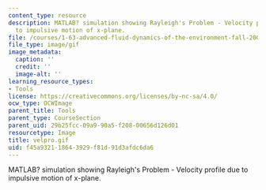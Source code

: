 ```yaml
---
content_type: resource
description: MATLAB? simulation showing Rayleigh's Problem - Velocity profile due
  to impulsive motion of x-plane.
file: /courses/1-63-advanced-fluid-dynamics-of-the-environment-fall-2002/f45a932118643929f81d91d3afdc6da6_velpro.gif
file_type: image/gif
image_metadata:
  caption: ''
  credit: ''
  image-alt: ''
learning_resource_types:
- Tools
license: https://creativecommons.org/licenses/by-nc-sa/4.0/
ocw_type: OCWImage
parent_title: Tools
parent_type: CourseSection
parent_uid: 29b25fcc-09a9-90a5-f208-00656d126d01
resourcetype: Image
title: velpro.gif
uid: f45a9321-1864-3929-f81d-91d3afdc6da6
---
```

MATLAB? simulation showing Rayleigh's Problem - Velocity profile due to impulsive motion of x-plane.